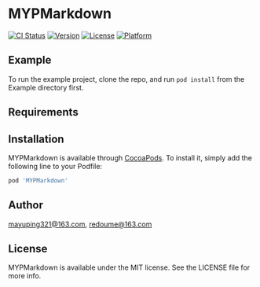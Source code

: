 # MYPMarkdown

[![CI Status](https://img.shields.io/travis/mayuping321@163.com/MYPMarkdown.svg?style=flat)](https://travis-ci.org/mayuping321@163.com/MYPMarkdown)
[![Version](https://img.shields.io/cocoapods/v/MYPMarkdown.svg?style=flat)](https://cocoapods.org/pods/MYPMarkdown)
[![License](https://img.shields.io/cocoapods/l/MYPMarkdown.svg?style=flat)](https://cocoapods.org/pods/MYPMarkdown)
[![Platform](https://img.shields.io/cocoapods/p/MYPMarkdown.svg?style=flat)](https://cocoapods.org/pods/MYPMarkdown)

## Example

To run the example project, clone the repo, and run `pod install` from the Example directory first.

## Requirements

## Installation

MYPMarkdown is available through [CocoaPods](https://cocoapods.org). To install
it, simply add the following line to your Podfile:

```ruby
pod 'MYPMarkdown'
```

## Author

mayuping321@163.com, redoume@163.com

## License

MYPMarkdown is available under the MIT license. See the LICENSE file for more info.
